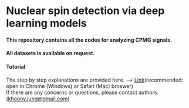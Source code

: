 # Nuclear spin detection via deep learning models

#### This repository contains all the codes for analyzing CPMG signals.
#### All datasets is available on request.

#### Tutorial
The step by step explanations are provided here. --> [Link](https://colab.research.google.com/drive/15GKtvSyxBE7sBwpjYbXpOwSPL_2vhypF)(recommended: open in Chrome (Windows) or Safari (Mac) broswer)</br>
If there are any concerns or questions, please contact authors. (khoony.jung@gmail.com)
